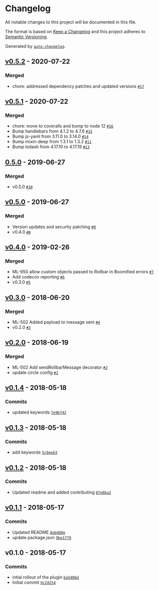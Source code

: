# Changelog

All notable changes to this project will be documented in this file.

The format is based on [Keep a Changelog](https://keepachangelog.com/en/1.0.0/)
and this project adheres to [Semantic Versioning](https://semver.org/spec/v2.0.0.html).

Generated by [`auto-changelog`](https://github.com/CookPete/auto-changelog).

## [v0.5.2](https://github.com/GoodwayGroup/lib-hapi-rollbar/compare/v0.5.1...v0.5.2) - 2020-07-22

### Merged

- chore: addressed dependency patches and updated versions [`#17`](https://github.com/GoodwayGroup/lib-hapi-rollbar/pull/17)

## [v0.5.1](https://github.com/GoodwayGroup/lib-hapi-rollbar/compare/0.5.0...v0.5.1) - 2020-07-22

### Merged

- chore: move to coveralls and bump to node 12 [`#16`](https://github.com/GoodwayGroup/lib-hapi-rollbar/pull/16)
- Bump handlebars from 4.1.2 to 4.7.6 [`#15`](https://github.com/GoodwayGroup/lib-hapi-rollbar/pull/15)
- Bump js-yaml from 3.11.0 to 3.14.0 [`#14`](https://github.com/GoodwayGroup/lib-hapi-rollbar/pull/14)
- Bump mixin-deep from 1.3.1 to 1.3.2 [`#11`](https://github.com/GoodwayGroup/lib-hapi-rollbar/pull/11)
- Bump lodash from 4.17.10 to 4.17.19 [`#13`](https://github.com/GoodwayGroup/lib-hapi-rollbar/pull/13)

## [0.5.0](https://github.com/GoodwayGroup/lib-hapi-rollbar/compare/v0.5.0...0.5.0) - 2019-06-27

### Merged

- v0.5.0 [`#10`](https://github.com/GoodwayGroup/lib-hapi-rollbar/pull/10)

## [v0.5.0](https://github.com/GoodwayGroup/lib-hapi-rollbar/compare/v0.4.0...v0.5.0) - 2019-06-27

### Merged

- Version updates and security patching [`#9`](https://github.com/GoodwayGroup/lib-hapi-rollbar/pull/9)
- v0.4.0 [`#8`](https://github.com/GoodwayGroup/lib-hapi-rollbar/pull/8)

## [v0.4.0](https://github.com/GoodwayGroup/lib-hapi-rollbar/compare/v0.3.0...v0.4.0) - 2019-02-26

### Merged

- ML-950 allow custom objects passed to Rollbar in Boomified errors [`#7`](https://github.com/GoodwayGroup/lib-hapi-rollbar/pull/7)
- Add codecov reporting [`#6`](https://github.com/GoodwayGroup/lib-hapi-rollbar/pull/6)
- v0.3.0 [`#5`](https://github.com/GoodwayGroup/lib-hapi-rollbar/pull/5)

## [v0.3.0](https://github.com/GoodwayGroup/lib-hapi-rollbar/compare/v0.2.0...v0.3.0) - 2018-06-20

### Merged

- ML-502 Added payload to message sent [`#4`](https://github.com/GoodwayGroup/lib-hapi-rollbar/pull/4)
- v0.2.0 [`#3`](https://github.com/GoodwayGroup/lib-hapi-rollbar/pull/3)

## [v0.2.0](https://github.com/GoodwayGroup/lib-hapi-rollbar/compare/v0.1.4...v0.2.0) - 2018-06-19

### Merged

- ML-502 Add sendRollbarMessage decorator [`#2`](https://github.com/GoodwayGroup/lib-hapi-rollbar/pull/2)
- update circle config [`#1`](https://github.com/GoodwayGroup/lib-hapi-rollbar/pull/1)

## [v0.1.4](https://github.com/GoodwayGroup/lib-hapi-rollbar/compare/v0.1.3...v0.1.4) - 2018-05-18

### Commits

- updated keywords [`7e9b742`](https://github.com/GoodwayGroup/lib-hapi-rollbar/commit/7e9b7422bab57428f7776f999f211f7f057dabf5)

## [v0.1.3](https://github.com/GoodwayGroup/lib-hapi-rollbar/compare/v0.1.2...v0.1.3) - 2018-05-18

### Commits

- add keywords [`5c8eeb3`](https://github.com/GoodwayGroup/lib-hapi-rollbar/commit/5c8eeb36faf154ef629c3a58ce68cb2a14487785)

## [v0.1.2](https://github.com/GoodwayGroup/lib-hapi-rollbar/compare/v0.1.1...v0.1.2) - 2018-05-18

### Commits

- Updated readme and added contributing [`0fe8ba2`](https://github.com/GoodwayGroup/lib-hapi-rollbar/commit/0fe8ba25d70250f5131c23491952ca045e1d3cd6)

## [v0.1.1](https://github.com/GoodwayGroup/lib-hapi-rollbar/compare/v0.1.0...v0.1.1) - 2018-05-17

### Commits

- Updated README [`8ebd60e`](https://github.com/GoodwayGroup/lib-hapi-rollbar/commit/8ebd60e25205d9ecec8c1a29eafe7e45d1f7c236)
- update package.json [`9be1779`](https://github.com/GoodwayGroup/lib-hapi-rollbar/commit/9be1779a00d768ea8d1b0efc7f98d76dfacfa339)

## v0.1.0 - 2018-05-17

### Commits

- intial rollout of the plugin [`ba540bd`](https://github.com/GoodwayGroup/lib-hapi-rollbar/commit/ba540bd06ab30dad33e4ccff41955fb2b2b3e786)
- Initial commit [`9c2d254`](https://github.com/GoodwayGroup/lib-hapi-rollbar/commit/9c2d25423e44e2e9d58ac932e8da2a166c2cfedd)
